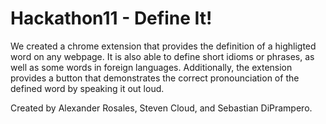 # Hackathon11 - Define It!

We created a chrome extension that provides the definition of a highligted word on any webpage. 
It is also able to define short idioms or phrases, as well as some words in foreign languages.
Additionally, the extension provides a button that demonstrates the correct pronounciation of the defined word by speaking it out loud.

Created by Alexander Rosales, Steven Cloud, and Sebastian DiPrampero.
